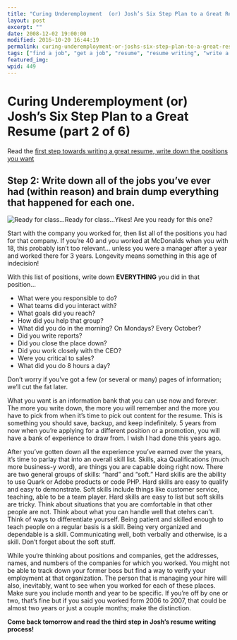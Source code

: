 ```yaml
---
title: "Curing Underemployment  (or) Josh’s Six Step Plan to a Great Resume (part 2 of 6)"
layout: post
excerpt: ""
date: 2008-12-02 19:00:00
modified: 2016-10-20 16:44:19
permalink: curing-underemployment-or-joshs-six-step-plan-to-a-great-resume-part-2-of-6/index.html
tags: ["find a job", "get a job", "resume", "resume writing", "write a CV", "write a resume", "Personal Development"]
featured_img: 
wpid: 449
---
```


# Curing Underemployment  (or) Josh’s Six Step Plan to a Great Resume (part 2 of 6)

Read the [first step towards writing a great resume, write down the positions you want](/curing-underemployment-or-joshs-six-step-plan-to-a-great-resume-part-1-of-6/)

Step 2: Write down all of the jobs you’ve ever had (within reason) and brain dump everything that happened for each one.
------------------------------------------------------------------------------------------------------------------------

![Ready for class...](/_images/2008/12/training_room.jpg "Training room full of computers in Victoria, Canada")Ready for class...Yikes! Are you ready for this one?

Start with the company you worked for, then list all of the positions you had for that company. If you’re 40 and you worked at McDonalds when you with 18, this probably isn’t too relevant… unless you were a manager after a year and worked there for 3 years. Longevity means something in this age of indecision!

With this list of positions, write down **EVERYTHING** you did in that position…

- What were you responsible to do?
- What teams did you interact with?
- What goals did you reach?
- How did you help that group?
- What did you do in the morning? On Mondays? Every October?
- Did you write reports?
- Did you close the place down?
- Did you work closely with the CEO?
- Were you critical to sales?
- What did you do 8 hours a day?

Don’t worry if you’ve got a few (or several or many) pages of information; we’ll cut the fat later.

What you want is an information bank that you can use now and forever. The more you write down, the more you will remember and the more you have to pick from when it’s time to pick out content for the resume. This is something you should save, backup, and keep indefinitely. 5 years from now when you’re applying for a different position or a promotion, you will have a bank of experience to draw from. I wish I had done this years ago.

After you’ve gotten down all the experience you’ve earned over the years, it’s time to parlay that into an overall skill list. Skills, aka Qualifications (much more business-y word), are things you are capable doing right now. There are two general groups of skills: “hard” and “soft.” Hard skills are the ability to use Quark or Adobe products or code PHP. Hard skills are easy to qualify and easy to demonstrate. Soft skills include things like customer service, teaching, able to be a team player. Hard skills are easy to list but soft skills are tricky. Think about situations that you are comfortable in that other people are not. Think about what you can handle well that otehrs can’t. Think of ways to differentiate yourself. Being patient and skilled enough to teach people on a regular basis is a skill. Being very organized and dependable is a skill. Communicating well, both verbally and otherwise, is a skill. Don’t forget about the soft stuff.

While you‘re thinking about positions and companies, get the addresses, names, and numbers of the companies for which you worked. You might not be able to track down your former boss but find a way to verify your employment at that organization. The person that is managing your hire will also, inevitably, want to see when you worked for each of these places. Make sure you include month and year to be specific. If you’re off by one or two, that’s fine but if you said you worked form 2006 to 2007, that could be almost two years or just a couple months; make the distinction.

**Come back tomorrow and read the third step in Josh’s resume writing process!**